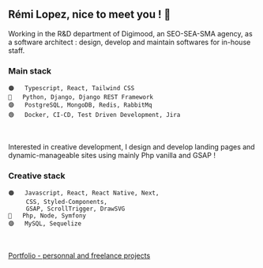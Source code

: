 ## Rémi Lopez, nice to meet you ! 👋

Working in the R&D department of Digimood, an SEO-SEA-SMA agency, as a software architect : design, develop and maintain softwares for in-house staff.
  
### Main stack
```
🟠   Typescript, React, Tailwind CSS
🔵   Python, Django, Django REST Framework
🟣   PostgreSQL, MongoDB, Redis, RabbitMq
🟢   Docker, CI-CD, Test Driven Development, Jira
```

<br/>

Interested in creative development, I design and develop landing pages and dynamic-manageable sites using mainly Php vanilla and GSAP ! 
  
### Creative stack
```
🟠   Javascript, React, React Native, Next,
     CSS, Styled-Components,
     GSAP, ScrollTrigger, DrawSVG
🔵   Php, Node, Symfony
🟣   MySQL, Sequelize
```

<br/>

[Portfolio - personnal and freelance projects](http://remilopez.com "Go to my personnal portfolio : remilopez.com")
